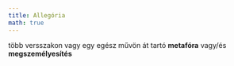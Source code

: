 ```yaml
---
title: Allegória
math: true
---
```

több versszakon vagy egy egész művön át tartó __metafóra__ vagy/és __megszemélyesítés__